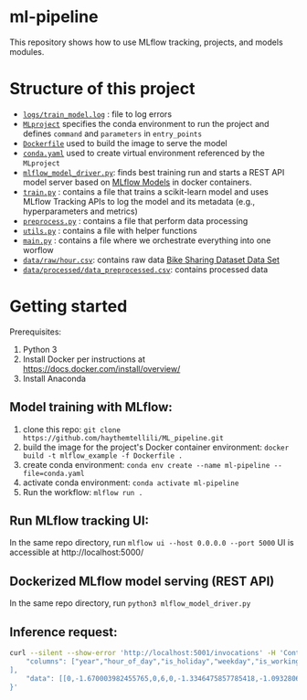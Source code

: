 # ml-pipeline

This repository shows how to use MLflow tracking, projects, and models modules. 
# Structure of this project

- [`logs/train_model.log`](https://github.com/haythemtellili/ML_pipeline/blob/master/logs/train_model.log "train_model.log") : file to log errors
- [`MLproject`](https://github.com/haythemtellili/ML_pipeline/blob/master/MLproject "MLproject") specifies the conda environment to run the project and defines `command` and `parameters` in `entry_points`
- [`Dockerfile`](https://github.com/haythemtellili/ML_pipeline/blob/master/Dockerfile "Dockerfile") used to build the image to serve the model 
- [`conda.yaml`](https://github.com/haythemtellili/ML_pipeline/blob/master/conda.yaml "conda.yaml") used to create virtual environment referenced by the `MLproject` 
- [`mlflow_model_driver.py`](https://github.com/haythemtellili/ML_pipeline/blob/master/mlflow_model_driver.py "mlflow_model_driver.py"): finds best training run and starts a REST API model server based on [MLflow Models](https://www.mlflow.org/docs/latest/models.html) in docker containers. 
- [`train.py`](https://github.com/haythemtellili/ML_pipeline/blob/master/train.py "train.py") : contains a file that trains a scikit-learn model and uses MLflow Tracking APIs to log the model and its metadata (e.g., hyperparameters and metrics)
- [`preprocess.py`](https://github.com/haythemtellili/ML_pipeline/blob/master/preprocess.py "preprocess.py") : contains a file that perform data processing
- [`utils.py`](https://github.com/haythemtellili/ML_pipeline/blob/master/utils.py "utils.py") : contains a file with helper functions
- [`main.py`](https://github.com/haythemtellili/ML_pipeline/blob/master/main.py "main.py") : contains a file where we orchestrate everything into one worflow
- [`data/raw/hour.csv`](https://github.com/haythemtellili/ML_pipeline/blob/master/data/raw/hour.csv "hour.csv"): contains raw data  [Bike Sharing Dataset Data Set](http://archive.ics.uci.edu/ml/datasets/Bike+Sharing+Dataset) 
- [`data/processed/data_preprocessed.csv`](https://github.com/haythemtellili/ML_pipeline/blob/master/data/processed/data_preprocessed.csv "data_preprocessed.csv"): contains processed data
# Getting started
Prerequisites: 

 1. Python 3
 2. Install Docker per instructions at https://docs.docker.com/install/overview/
 3. Install Anaconda 

## Model training with MLflow:

 1. clone this repo: `git clone https://github.com/haythemtellili/ML_pipeline.git`
 2. build the image for the project's Docker container environment: `docker build -t mlflow_example -f Dockerfile .`
 3. create conda environment: `conda env create --name ml-pipeline --file=conda.yaml`
 4. activate conda environment: `conda activate ml-pipeline`
 5. Run the workflow: `mlflow run .`

## Run MLflow tracking UI:
In the same repo directory, run `mlflow ui --host 0.0.0.0 --port 5000`
UI is accessible at http://localhost:5000/


## Dockerized MLflow model serving (REST API)
In the same repo directory, run `python3 mlflow_model_driver.py`

## Inference request:
```bash
curl --silent --show-error 'http://localhost:5001/invocations' -H 'Content-Type: application/json' -d '{
    "columns": ["year","hour_of_day","is_holiday","weekday","is_workingday","temperature","feels_like_temperature","humidity","windspeed","year.1","dayofweek","year_season","hour_workingday_casual","hour_workingday_registered","count_season","season_1","season_2","season_3","season_4","weathersit_1","weathersit_2","weathersit_3","weathersit_4","mnth_1","mnth_2","mnth_3","mnth_4","mnth_5","mnth_6","mnth_7","mnth_8","mnth_9","mnth_10","mnth_11","mnth_12"
],
    "data": [[0,-1.670003982455765,0,6,0,-1.3346475857785418,-1.0932806043146361,0.9473724999661597,-1.5538885118643786,2011,5,2011.1,0,0,56.0,1,0,0,0,1,0,0,0,1,0,0,0,0,0,0,0,0,0,0,0]]
}'
```
